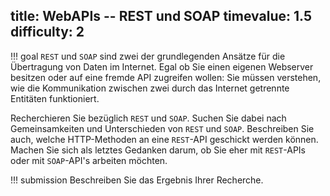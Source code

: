 title: WebAPIs -- REST und SOAP
timevalue: 1.5
difficulty: 2
---
!!! goal
    `REST` und `SOAP` sind zwei der grundlegenden Ansätze für die Übertragung von Daten im 
    Internet. 
    Egal ob Sie einen eigenen Webserver besitzen oder auf eine fremde API zugreifen wollen: Sie 
    müssen verstehen, wie die Kommunikation zwischen zwei durch das Internet getrennte Entitäten 
    funktioniert.  

Recherchieren Sie bezüglich `REST` und `SOAP`. 
Suchen Sie dabei nach Gemeinsamkeiten und Unterschieden von `REST` und `SOAP`.
Beschreiben Sie auch, welche HTTP-Methoden an eine `REST`-API geschickt werden können.
Machen Sie sich als letztes Gedanken darum, ob Sie eher mit `REST`-APIs oder mit `SOAP`-API's 
arbeiten möchten.

!!! submission
    Beschreiben Sie das Ergebnis Ihrer Recherche. 

    
